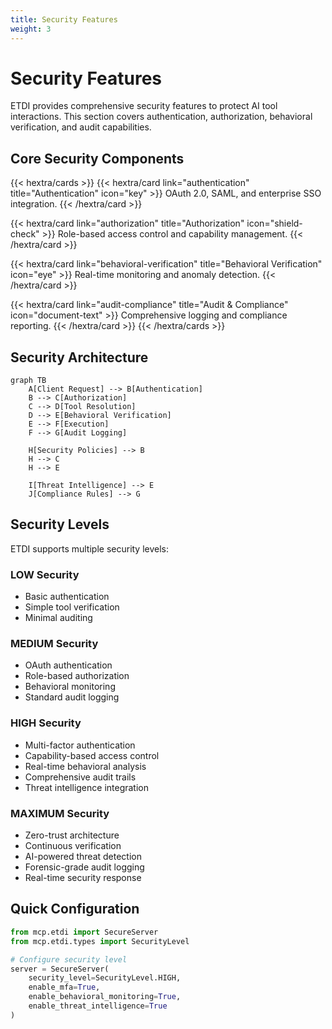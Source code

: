 ```yaml
---
title: Security Features
weight: 3
---
```


# Security Features

ETDI provides comprehensive security features to protect AI tool interactions. This section covers authentication, authorization, behavioral verification, and audit capabilities.

## Core Security Components

{{< hextra/cards >}}
  {{< hextra/card link="authentication" title="Authentication" icon="key" >}}
    OAuth 2.0, SAML, and enterprise SSO integration.
  {{< /hextra/card >}}
  
  {{< hextra/card link="authorization" title="Authorization" icon="shield-check" >}}
    Role-based access control and capability management.
  {{< /hextra/card >}}
  
  {{< hextra/card link="behavioral-verification" title="Behavioral Verification" icon="eye" >}}
    Real-time monitoring and anomaly detection.
  {{< /hextra/card >}}
  
  {{< hextra/card link="audit-compliance" title="Audit & Compliance" icon="document-text" >}}
    Comprehensive logging and compliance reporting.
  {{< /hextra/card >}}
{{< /hextra/cards >}}

## Security Architecture

```mermaid
graph TB
    A[Client Request] --> B[Authentication]
    B --> C[Authorization] 
    C --> D[Tool Resolution]
    D --> E[Behavioral Verification]
    E --> F[Execution]
    F --> G[Audit Logging]
    
    H[Security Policies] --> B
    H --> C
    H --> E
    
    I[Threat Intelligence] --> E
    J[Compliance Rules] --> G
```

## Security Levels

ETDI supports multiple security levels:

### LOW Security
- Basic authentication
- Simple tool verification
- Minimal auditing

### MEDIUM Security  
- OAuth authentication
- Role-based authorization
- Behavioral monitoring
- Standard audit logging

### HIGH Security
- Multi-factor authentication
- Capability-based access control
- Real-time behavioral analysis
- Comprehensive audit trails
- Threat intelligence integration

### MAXIMUM Security
- Zero-trust architecture
- Continuous verification
- AI-powered threat detection
- Forensic-grade audit logging
- Real-time security response

## Quick Configuration

```python
from mcp.etdi import SecureServer
from mcp.etdi.types import SecurityLevel

# Configure security level
server = SecureServer(
    security_level=SecurityLevel.HIGH,
    enable_mfa=True,
    enable_behavioral_monitoring=True,
    enable_threat_intelligence=True
)
``` 